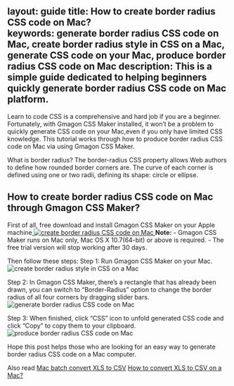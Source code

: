 layout: guide
title: How to create border radius CSS code on Mac?  
keywords: generate border radius CSS code on Mac, create border radius style in CSS on a Mac, generate CSS code on your Mac, produce border radius CSS code on Mac
description: This is a simple guide dedicated to helping beginners quickly generate border radius CSS code on Mac platform. 
---


Learn to code CSS is a comprehensive and hard job if you are a beginner. Fortunately, with Gmagon CSS Maker installed, it won’t be a problem to quickly generate CSS code on your Mac,even if you only have limited CSS knowledge. This tutorial works through how to produce border radius CSS code on Mac via using Gmagon CSS Maker.

What is border radius?
The border-radius CSS property allows Web authors to define how rounded border corners are. The curve of each corner is defined using one or two radii, defining its shape: circle or ellipse.
<h2>How to create border radius CSS code on Mac through Gmagon CSS Maker?</h2>
First of all, free download and install Gmagon CSS Maker on your Apple machine<a href="https://gmagon.com/guide/mac-batch-convert-xls-to-csv.html">
<img title="gmagon css maker on mac" src="https://gmagon.com/asset/images/free-download.png" alt="create border radius CSS code on Mac" /> </a>
<strong>Note:</strong>
- Gmagon CSS Maker runs on Mac only, Mac OS X 10.7(64-bit) or above is required.
- The free trial version will stop working after 30 days.

Then follow these steps:
Step 1: Run Gmagon CSS Maker on your Mac.
<img src="https://gmagon.com/guide/img/css-maker-mac.png" alt="create border radius style in CSS on a Mac" />

Step 2: In Gmagon CSS Maker, there’s a rectangle that has already been drawn, you can switch to “Border-Radius” option to change the border radius of all four corners by dragging slider bars.
<img src="https://gmagon.com/guide/img/border-radius.png" alt="generate border radius CSS code on Mac" />

Step 3: When finished, click “CSS” icon to unfold generated CSS code and click “Copy” to copy them to your clipboard.
<img src="https://gmagon.com/guide/img/css-maker-copy.png" alt="produce border radius CSS code on Mac" />

Hope this post helps those who are looking for an easy way to generate border radius CSS code on a Mac computer.

Also read
<a href="https://gmagon.com/guide/mac-batch-convert-xls-to-csv.html" target="_blank" rel="noopener">Mac batch convert XLS to CSV</a>
<a href="https://gmagon.com/guide/convert-xls-to-csv-on-mac.html" target="_blank" rel="noopener">How to convert XLS to CSV on a Mac?</a>
